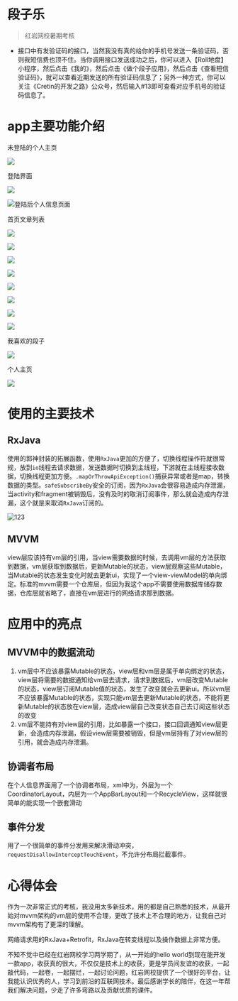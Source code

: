 # 段子乐

> 红岩网校暑期考核

- 接口中有发验证码的接口，当然我没有真的给你的手机号发送一条验证码，否则我短信费也顶不住。当你调用接口发送成功之后，你可以进入【Roll地盘】小程序，然后点击《我的》，然后点击《做个段子应用》，然后点击《查看短信验证码》，就可以查看近期发送的所有验证码信息了；另外一种方式，你可以关注《Cretin的开发之路》公众号，然后输入#13即可查看对应手机号的验证码信息了。

# app主要功能介绍

未登陆的个人主页

![](./img/未登录的个人信息界面.jpg)

登陆界面

![](./img/登陆界面.jpg)

![登陆后个人信息页面](./img./登陆后个人信息页.jpg)

首页文章列表

![](./img/首页关注列表.jpg)

![](./img/首页推荐页.jpg)

![](./img/首页新鲜页.jpg)

![](./img/视频全屏播放.jpg)

![](./img/划一划仿抖音.jpg)

![](./img/搜索.jpg)

![](./img/我的关注列表.jpg)

![](./img/消息列表.jpg)

我喜欢的段子

![](./img/我喜欢的视频.jpg)

个人主页

![](./img/个人主页.jpg)



# 使用的主要技术

## RxJava

使用的郭神封装的拓展函数，使用`RxJava`更加的方便了，切换线程操作符就很常规，放到`io`线程去请求数据，发送数据时切换到主线程，下游就在主线程接收数据，切换线程更加方便。`.mapOrThrowApiException()`捕获异常或者是map，转换数据的类型。`safeSubscribeBy`安全的订阅，因为`RxJava`会很容易造成内存泄漏，当activity和fragment被销毁后，没有及时的取消订阅事件，那么就会造成内存泄漏，这个就是来取消`RxJava`订阅的。

 ![123](./img/RxJava使用示例.png)

## MVVM

view层应该持有vm层的引用，当view需要数据的时候，去调用vm层的方法获取到数据，vm层获取到数据后，更新Mutable的状态，view层观察这些Mutable，当Mutable的状态发生变化时就去更新ui，实现了一个view-viewModel的单向绑定。标准的mvvm需要一个仓库层，但因为我这个app不需要使用数据库储存数据，仓库层就省略了，直接在vm层进行的网络请求那到数据。

# 应用中的亮点

## MVVM中的数据流动

1. vm层中不应该暴露Mutable的状态，view层和vm层是属于单向绑定的状态，view层将需要的数据通知给vm层去请求，请求到数据后，vm层改变Mutable的状态，view层订阅Mutable值的状态，发生了改变就会去更新ui。所以vm层不应该暴露Mutable的状态，实现只能vm层去更新Mutable的状态，不能将更新Mutable的状态放在view层，造成view层自己改变状态自己去订阅这些状态的改变
2. vm层不能持有对view层的引用，比如暴露一个接口，接口回调通知view层更新，会造成内存泄漏，假设view层需要被销毁，但是vm层持有了对view层的引用，就会造成内存泄漏。

## 协调者布局

在个人信息界面用了一个协调者布局，xml中为，外层为一个CoordinatorLayout，内层为一个AppBarLayout和一个RecycleView，这样就很简单的能实现一个嵌套滑动

## 事件分发

用了一个很简单的事件分发用来解决滑动冲突，`requestDisallowInterceptTouchEvent`，不允许分布局拦截事件。

# 心得体会

作为一次非常正式的考核，我没用太多新技术，用的都是自己熟悉的技术，从最开始对mvvm架构的vm层的使用不合理，更改了技术上不合理的地方，让我自己对mvvm架构有了更深的理解。

网络请求用的RxJava+Retrofit，RxJava在转变线程以及操作数据上非常方便。

不知不觉中已经在红岩网校学习两学期了，从一开始的hello world到现在能开发一款app，收获真的很大，不仅仅是技术上的收获，更是学员间友谊的收获，一起敲代码，一起卷，一起摆烂，一起讨论问题，红岩网校提供了一个很好的平台，让我能认识优秀的人，学习到前沿的互联网技术。最后感谢学长的陪伴，在这一年帮我们解决问题，少走了许多弯路以及贡献优质的课件。

